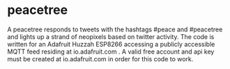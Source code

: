 # peacetree
A peacetree responds to tweets with the hashtags #peace and #peacetree and lights up a strand of neopixels based on twitter activity. The code is written for an Adafruit Huzzah ESP8266 accessing a publicly accessible MQTT feed residing at io.adafruit.com . A valid free account and api key must be created at io.adafruit.com in order for this code to work.
